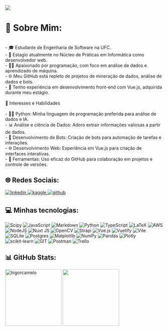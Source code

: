 <img src="https://github.com/higorcamelo/higorcamelo/blob/main/Background_1.gif">

# 💫 Sobre Mim:
<br>
- 🎓 Estudante de Engenharia de Software na UFC.<br>
- 💼 Estagio atualmente no Núcleo de Práticas em Informática como desenvolvedor web.<br>
- 👨‍💻 Apaixonado por programação, com foco em análise de dados e aprendizado de máquina.<br>
- 🌐 Meu GitHub está repleto de projetos de mineração de dados, análise de dados e bots.<br>
- 💬 Tenho experiência em desenvolvimento front-end com Vue.js, adquirida durante meu estágio.<br><br>
🚀 Interesses e Habilidades<br><br>
- 👩‍💻 Python: Minha linguagem de programação preferida para análise de dados e IA.<br>
- 📊 Análise e ciência de Dados: Adoro extrair informações valiosas a partir de dados.<br>
- 🤖 Desenvolvimento de Bots: Criação de bots para automação de tarefas e interações.<br>
- 🌐 Desenvolvimento Web: Experiência em Vue.js para criação de interfaces interativas.<br>
- 🧰 Ferramentas: Uso eficaz do GitHub para colaboração em projetos e controle de versões.<br>

## 🌐 Redes Sociais:
<a href="https://linkedin.com/in/higorcamelo" target="_blank">
<img src=https://img.shields.io/badge/linkedin-%231E77B5.svg?&style=for-the-badge&logo=linkedin&logoColor=white alt=linkedin style="margin-bottom: 5px;" />
</a>
<a href="https://www.kaggle.com/higorcamelo" target="_blank">
<img src=https://img.shields.io/badge/kaggle-%2344BAE8.svg?&style=for-the-badge&logo=kaggle&logoColor=white alt=kaggle style="margin-bottom: 5px;" />
</a>
<a href="https://github.com/higorcamelo" target="_blank">
<img src=https://img.shields.io/badge/github-%2324292e.svg?&style=for-the-badge&logo=github&logoColor=white alt=github style="margin-bottom: 5px;" />
</a>  
<br>

## 💻 Minhas tecnologias:
![Scipy](https://img.shields.io/badge/SciPy-%230C55A5.svg?style=for-the-badge&logo=scipy&logoColor=%white) ![JavaScript](https://img.shields.io/badge/javascript-%23323330.svg?style=for-the-badge&logo=javascript&logoColor=%23F7DF1E) ![Markdown](https://img.shields.io/badge/markdown-%23000000.svg?style=for-the-badge&logo=markdown&logoColor=white) ![Python](https://img.shields.io/badge/python-3670A0?style=for-the-badge&logo=python&logoColor=ffdd54) ![TypeScript](https://img.shields.io/badge/typescript-%23007ACC.svg?style=for-the-badge&logo=typescript&logoColor=white) ![LaTeX](https://img.shields.io/badge/latex-%23008080.svg?style=for-the-badge&logo=latex&logoColor=white) ![AWS](https://img.shields.io/badge/AWS-%23FF9900.svg?style=for-the-badge&logo=amazon-aws&logoColor=white) ![NodeJS](https://img.shields.io/badge/node.js-6DA55F?style=for-the-badge&logo=node.js&logoColor=white) ![Nuxt JS](https://img.shields.io/badge/Nuxt-002E3B?style=for-the-badge&logo=nuxt.js&logoColor=#00DC82) ![OpenCV](https://img.shields.io/badge/opencv-%23white.svg?style=for-the-badge&logo=opencv&logoColor=white) ![Strapi](https://img.shields.io/badge/strapi-%232E7EEA.svg?style=for-the-badge&logo=strapi&logoColor=white) ![Vue.js](https://img.shields.io/badge/vue.js-%2335495e.svg?style=for-the-badge&logo=vuedotjs&logoColor=%234FC08D) ![Vuetify](https://img.shields.io/badge/Vuetify-1867C0?style=for-the-badge&logo=vuetify&logoColor=AEDDFF) ![Vite](https://img.shields.io/badge/vite-%23646CFF.svg?style=for-the-badge&logo=vite&logoColor=white) ![SQLite](https://img.shields.io/badge/sqlite-%2307405e.svg?style=for-the-badge&logo=sqlite&logoColor=white) ![Postgres](https://img.shields.io/badge/postgres-%23316192.svg?style=for-the-badge&logo=postgresql&logoColor=white) ![Matplotlib](https://img.shields.io/badge/Matplotlib-%23ffffff.svg?style=for-the-badge&logo=Matplotlib&logoColor=black) ![NumPy](https://img.shields.io/badge/numpy-%23013243.svg?style=for-the-badge&logo=numpy&logoColor=white) ![Pandas](https://img.shields.io/badge/pandas-%23150458.svg?style=for-the-badge&logo=pandas&logoColor=white) ![Plotly](https://img.shields.io/badge/Plotly-%233F4F75.svg?style=for-the-badge&logo=plotly&logoColor=white) ![scikit-learn](https://img.shields.io/badge/scikit--learn-%23F7931E.svg?style=for-the-badge&logo=scikit-learn&logoColor=white) ![GIT](https://img.shields.io/badge/Git-fc6d26?style=for-the-badge&logo=git&logoColor=white) ![Postman](https://img.shields.io/badge/Postman-FF6C37?style=for-the-badge&logo=postman&logoColor=white) ![Trello](https://img.shields.io/badge/Trello-%23026AA7.svg?style=for-the-badge&logo=Trello&logoColor=white)
<br>
## 📊 GitHub Stats:
<img align="left" height="180em" src="https://github-readme-stats.vercel.app/api/top-langs/?username=higorcamelo&hide_progress=true&theme=slateorange" alt=higorcamelo />
<a href="https://github.com/higorcamelo">
<img align="center" src="http://github-profile-summary-cards.vercel.app/api/cards/repos-per-language?username=higorcamelo&theme=slateorange" height="180em" />
